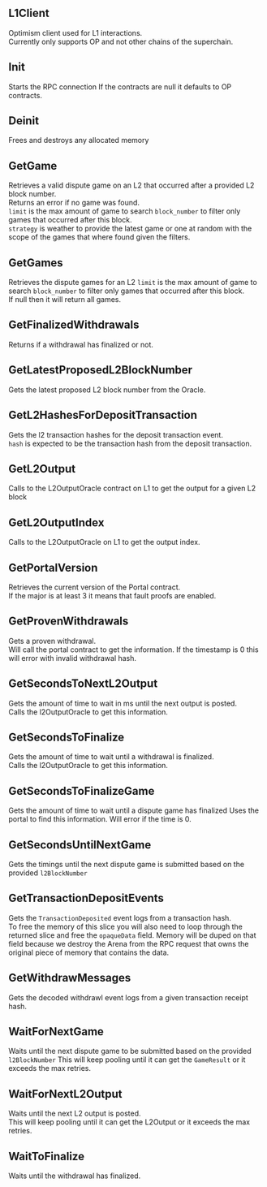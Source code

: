 ## L1Client
Optimism client used for L1 interactions.\
Currently only supports OP and not other chains of the superchain.

## Init
Starts the RPC connection
If the contracts are null it defaults to OP contracts.

## Deinit
Frees and destroys any allocated memory

## GetGame
Retrieves a valid dispute game on an L2 that occurred after a provided L2 block number.\
Returns an error if no game was found.\
`limit` is the max amount of game to search
`block_number` to filter only games that occurred after this block.\
`strategy` is weather to provide the latest game or one at random with the scope of the games that where found given the filters.

## GetGames
Retrieves the dispute games for an L2
`limit` is the max amount of game to search
`block_number` to filter only games that occurred after this block.\
If null then it will return all games.

## GetFinalizedWithdrawals
Returns if a withdrawal has finalized or not.

## GetLatestProposedL2BlockNumber
Gets the latest proposed L2 block number from the Oracle.

## GetL2HashesForDepositTransaction
Gets the l2 transaction hashes for the deposit transaction event.\
`hash` is expected to be the transaction hash from the deposit transaction.

## GetL2Output
Calls to the L2OutputOracle contract on L1 to get the output for a given L2 block

## GetL2OutputIndex
Calls to the L2OutputOracle on L1 to get the output index.

## GetPortalVersion
Retrieves the current version of the Portal contract.\
If the major is at least 3 it means that fault proofs are enabled.

## GetProvenWithdrawals
Gets a proven withdrawal.\
Will call the portal contract to get the information. If the timestamp is 0
this will error with invalid withdrawal hash.

## GetSecondsToNextL2Output
Gets the amount of time to wait in ms until the next output is posted.\
Calls the l2OutputOracle to get this information.

## GetSecondsToFinalize
Gets the amount of time to wait until a withdrawal is finalized.\
Calls the l2OutputOracle to get this information.

## GetSecondsToFinalizeGame
Gets the amount of time to wait until a dispute game has finalized
Uses the portal to find this information. Will error if the time is 0.

## GetSecondsUntilNextGame
Gets the timings until the next dispute game is submitted based on the provided `l2BlockNumber`

## GetTransactionDepositEvents
Gets the `TransactionDeposited` event logs from a transaction hash.\
To free the memory of this slice you will also need to loop through the
returned slice and free the `opaqueData` field. Memory will be duped
on that field because we destroy the Arena from the RPC request that owns
the original piece of memory that contains the data.

## GetWithdrawMessages
Gets the decoded withdrawl event logs from a given transaction receipt hash.

## WaitForNextGame
Waits until the next dispute game to be submitted based on the provided `l2BlockNumber`
This will keep pooling until it can get the `GameResult` or it exceeds the max retries.

## WaitForNextL2Output
Waits until the next L2 output is posted.\
This will keep pooling until it can get the L2Output or it exceeds the max retries.

## WaitToFinalize
Waits until the withdrawal has finalized.

